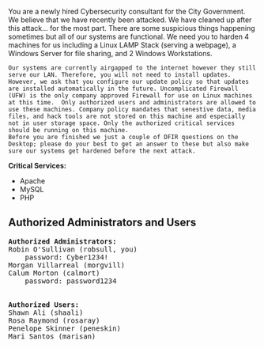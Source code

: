 <!-- Put your comments/additions to the normal ReadMe here! -->
<p>
	You are a newly hired Cybersecurity consultant for the City Government. We believe that we have recently been attacked.
	We have cleaned up after this attack... for the most part. There are some suspicious things happening sometimes but all of our systems are functional. We need you to harden 4 machines for us including a Linux LAMP Stack (serving a webpage), a Windows Server for file sharing, and 2 Windows Workstations. 
	
	Our systems are currently airgapped to the internet however they still serve our LAN. Therefore, you will not need to install updates. However, we ask that you configure our update policy so that updates are installed automatically in the future. Uncomplicated Firewall (UFW) is the only company approved Firewall for use on Linux machines at this time.  Only authorized users and administrators are allowed to use these machines. Company policy mandates that senestive data, media files, and hack tools are not stored on this machine and especially not in user storage space. Only the authorized critical services should be running on this machine. 
	Before you are finished we just a couple of DFIR questions on the Desktop; please do your best to get an answer to these but also make sure our systems get hardened before the next attack. 

</p>


<!-- Put your critical services here! -->
<p><b>Critical Services:</b></p>
<ul>
	<li>Apache</li>
	<li>MySQL</li>
	<li>PHP</li>
</ul>

<!-- Put your users here! -->
<h2>Authorized Administrators and Users</h2>

<pre>
<b>Authorized Administrators:</b>
Robin O'Sullivan (robsull, you)
	password: Cyber1234!
Morgan Villarreal (morgvill)
Calum Morton (calmort)
	password: password1234


<b>Authorized Users:</b>
Shawn Ali (shaali)
Rosa Raymond (rosaray)
Penelope Skinner (peneskin)
Mari Santos (marisan)
</pre> 
